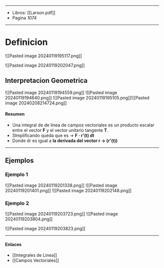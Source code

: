 
---
- Libros: [[Larson.pdf]]
- Pagina *1074*
---
# Definicion

![[Pasted image 20240119195117.png]]

![[Pasted image 20240119202047.png]]



## Interpretacion Geometrica

![[Pasted image 20240119194559.png]]
![[Pasted image 20240119194640.png]]
![[Pasted image 20240119195105.png]]![[Pasted image 20240208214724.png]]


#### Resumen

- Una integral de de linea de campos vectoriales es un producto escalar entre el vector **F** y el vector unitario tangente **T**.
- SImplificando queda que es ->  **F · r'(t) dt**
- Donde dr es igual a **la derivada del vector r -> (r'(t))**



---
## Ejemplos
### Ejemplo 1

![[Pasted image 20240119201338.png]]
![[Pasted image 20240119201401.png]]
![[Pasted image 20240119202148.png]]

### Ejemplo 2

![[Pasted image 20240119203723.png]]
![[Pasted image 20240119203804.png]]


![[Pasted image 20240119203823.png]]

---

#### Enlaces
- [[Integrales de Linea]]
- [[Campos Vectoriales]]